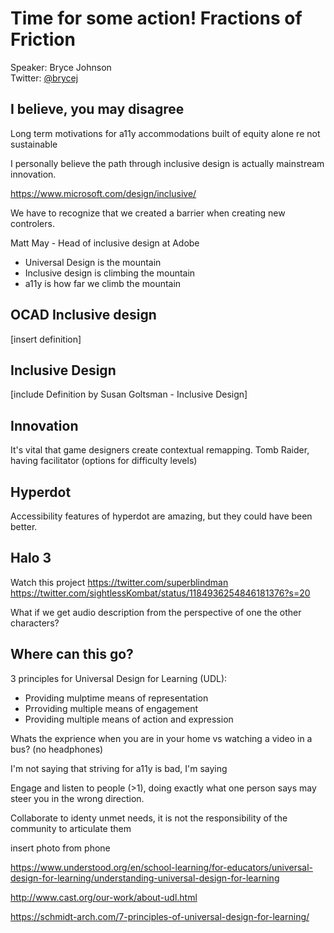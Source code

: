 
# Time for some action! Fractions of Friction
Speaker: Bryce Johnson  
Twitter: [@brycej](https://twitter.com/brycej)

## I believe, you may disagree

Long term motivations for a11y accommodations built of equity alone re not sustainable

I personally believe the path through inclusive design is actually mainstream innovation.

https://www.microsoft.com/design/inclusive/

We have to recognize that we created a barrier when creating new controlers. 

Matt May - Head of inclusive design at Adobe
- Universal Design is the mountain
- Inclusive design is climbing the mountain
- a11y is how far we climb the mountain

## OCAD Inclusive design 
[insert definition]

## Inclusive Design
[include Definition by Susan Goltsman - Inclusive Design]

## Innovation
It's vital that game designers create contextual remapping.
Tomb Raider, having facilitator (options for difficulty levels)

## Hyperdot
Accessibility features of hyperdot are amazing, but they could have been better.

## Halo 3

Watch this project https://twitter.com/superblindman
https://twitter.com/sightlessKombat/status/1184936254846181376?s=20

What if we get audio description from the perspective of one the other characters?

## Where can this go?

3 principles for Universal Design for Learning (UDL):
- Providing mulptime means of representation
- Prroviding multiple means of engagement
- Providing multiple means of action and expression

Whats the exprience when you are in your home vs watching a video in a bus? (no headphones)

I'm not saying that striving for a11y is bad, I'm saying 

Engage and listen to people (>1), doing exactly what one person says may steer you in the wrong direction.

Collaborate to identy unmet needs, it is not the responsibility of the community to articulate them

insert photo from phone


https://www.understood.org/en/school-learning/for-educators/universal-design-for-learning/understanding-universal-design-for-learning

http://www.cast.org/our-work/about-udl.html

https://schmidt-arch.com/7-principles-of-universal-design-for-learning/
